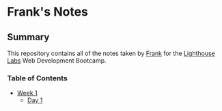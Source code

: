 # Frank's Notes
## Summary

This repository contains all of the notes taken by [Frank](https://github.com/ponty33) for the [Lighthouse Labs](https://www.lighthouselabs.ca) Web Development Bootcamp.

### Table of Contents
* [Week 1](/Week_1)
  * [Day 1](/Weel_1/Day_1)